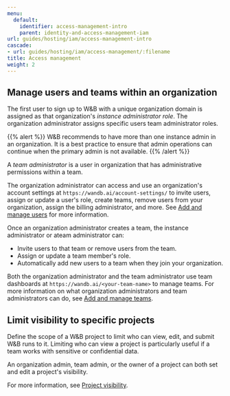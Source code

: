 ```yaml
---
menu:
  default:
    identifier: access-management-intro
    parent: identity-and-access-management-iam
url: guides/hosting/iam/access-management-intro
cascade:
- url: guides/hosting/iam/access-management/:filename
title: Access management
weight: 2
---
```


## Manage users and teams within an organization
The first user to sign up to W&B with a unique organization domain is assigned as that organization's *instance administrator role*. The organization administrator assigns specific users team administrator roles.

{{% alert %}}
W&B recommends to have more than one instance admin in an organization. It is a best practice to ensure that admin operations can continue when the primary admin is not available. 
{{% /alert %}}

A *team administrator* is a user in organization that has administrative permissions within a team. 


The organization administrator can access and use an organization's account settings at `https://wandb.ai/account-settings/` to invite users, assign or update a user's role, create teams, remove users from your organization, assign the billing administrator, and more. See [Add and manage users](./manage-organization.md#add-and-manage-users) for more information. 

Once an organization administrator creates a team, the instance administrator or ateam administrator can:

- Invite users to that team or remove users from the team.
- Assign or update a team member's role.
- Automatically add new users to a team when they join your organization.

Both the organization administrator and the team administrator use team dashboards at `https://wandb.ai/<your-team-name>` to manage teams. For more information on what organization administrators and team administrators can do, see [Add and manage teams](./manage-organization.md#add-and-manage-teams).


## Limit visibility to specific projects

Define the scope of a W&B project to limit who can view, edit, and submit W&B runs to it. Limiting who can view a project is particularly useful if a team works with sensitive or confidential data.

An organization admin, team admin, or the owner of a project can both set and edit a project's visibility. 

For more information, see [Project visibility](./restricted-projects.md).